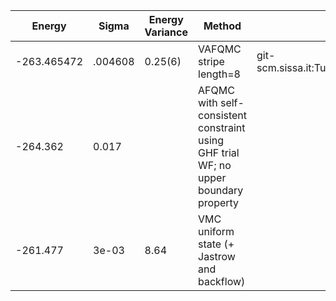 |       Energy          |  Sigma          | Energy Variance  |  Method                                                          | Data repository                |
| ----------------------| ----------------| -----------------|------------------------------------------------------------------|------------------------------- |
|   -263.465472   |   .004608   |    0.25(6)   | VAFQMC stripe length=8 | git-scm.sissa.it:TurboLattice/HST_AAD/example/16x16/U8/stripel8doping1su8/b2.6n/pbc |
|   -264.362      |   0.017     |              |AFQMC with self-consistent constraint using GHF trial WF; no upper boundary property||
|  -261.477       |   3e-03     |  8.64        |  VMC uniform state (+ Jastrow and backflow) |  |
